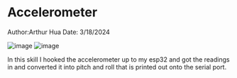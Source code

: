 # Accelerometer
Author:Arthur Hua
Date: 3/18/2024

![image](https://github.com/BU-EC444/Hua-Arthur/assets/47343227/adf17302-9beb-4755-972d-a0e603e58c6c)
![image](https://github.com/BU-EC444/Hua-Arthur/assets/47343227/3e4b449c-f615-4134-8827-2de293442270)

In this skill I hooked the accelerometer up to my esp32 and got the readings in and converted it into pitch and roll that is printed out onto the serial port.

